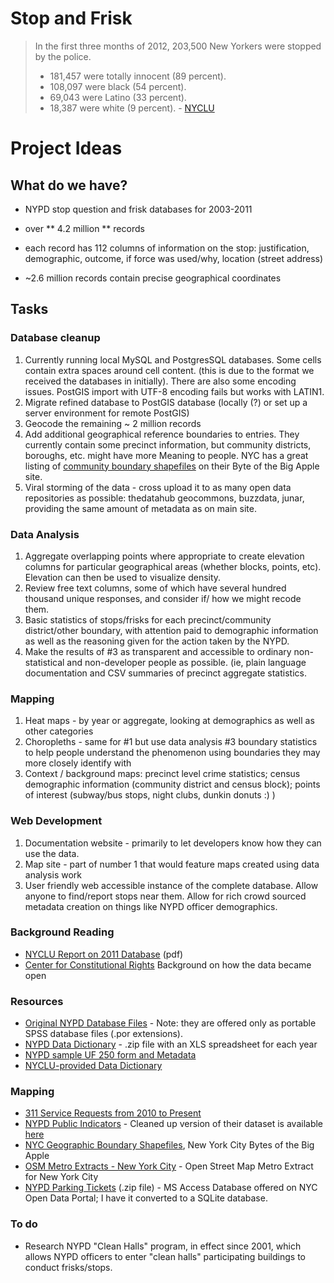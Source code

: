 
# Stop and Frisk

 > In the first three months of 2012, 203,500 New Yorkers were stopped by the police.
 > - 181,457 were totally innocent (89 percent).
 > - 108,097 were black (54 percent).
 > - 69,043 were Latino (33 percent).
 > - 18,387 were white (9 percent).
      - [NYCLU](http://www.nyclu.org/issues/racial-justice/stop-and-frisk-practices)
 
# Project Ideas

## What do we have? 
- NYPD stop question and frisk databases for 2003-2011
- over ** 4.2 million ** records 
- each record has 112 columns of information on the stop: justification, demographic, outcome, if force was used/why, location (street address)

- ~2.6 million records contain precise geographical coordinates 

## Tasks

### Database cleanup 
1. Currently running local MySQL and PostgresSQL databases. Some cells contain extra spaces around cell content. (this is due to the format we received the databases in initially). There are also some encoding issues. PostGIS import with UTF-8 encoding fails but works with LATIN1. 
2. Migrate refined database to PostGIS database (locally (?) or set up a server environment for remote PostGIS)
3. Geocode the remaining ~ 2 million records
4. Add additional geographical reference boundaries to entries. They currently contain some precinct information, but community districts, boroughs, etc. might have more 
Meaning to people. NYC has a great listing of [community boundary shapefiles]() on their Byte of the Big Apple site. 
5. Viral storming of the data - cross upload it to as many open data repositories as possible: thedatahub geocommons, buzzdata, junar, providing the same amount of metadata as on main site.

### Data Analysis

1. Aggregate overlapping points where appropriate to create elevation columns for particular geographical areas (whether blocks, points, etc). Elevation can then be used to visualize density. 
2. Review free text columns, some of which have several hundred thousand unique responses, and consider if/ how we might recode them. 
3. Basic statistics of stops/frisks for each precinct/community district/other boundary, with attention paid to demographic information as well as the reasoning given for the action taken by the NYPD. 
4. Make the results of #3 as transparent and accessible to ordinary non-statistical and non-developer people as possible. (ie, plain language documentation and CSV summaries of precinct aggregate statistics. 

### Mapping 

1. Heat maps - by year or aggregate, looking at demographics as well as other categories
2. Choropleths - same for #1 but use data analysis #3 boundary statistics to help people understand the phenomenon using boundaries they may more closely identify with 
3. Context / background maps: precinct level crime statistics; census demographic information (community district and census block); points of interest (subway/bus stops, night clubs, dunkin donuts :) )


### Web Development 

1. Documentation website - primarily to let developers know how they can use the data.
2. Map site - part of number 1 that would feature maps created using data analysis work 
3. User friendly web accessible instance of the complete database. Allow anyone to find/report stops near them. Allow for rich crowd sourced metadata creation on things like NYPD officer demographics. 

     
### Background Reading

 - [NYCLU Report on 2011 Database](http://www.nyclu.org/files/publications/NYCLU_2011_Stop-and-Frisk_Report.pdf) (pdf)
 - [Center for Constitutional Rights](http://ccrjustice.org/ourcases/current-cases/floyd%2C-et-al.-v.-city-new-york%2C-et-al.) Background on how the data became open

### Resources

 - [Original NYPD Database Files](http://www.nyc.gov/html/nypd/html/analysis_and_planning/stop_question_and_frisk_report.shtml) - Note: they are offered only as portable SPSS database files (.por extensions).
 - [NYPD Data Dictionary]() - .zip file with an XLS spreadsheet for each year
 - [NYPD sample UF 250 form and Metadata](data/metadata/Stop-and-Frisk_metadata.pdf)
 - [NYCLU-provided Data Dictionary](http://www.nyclu.org/content/stop-and-frisk-database)

### Mapping

 - [311 Service Requests from 2010 to Present](http://nycopendata.socrata.com/)
 - [NYPD Public Indicators](https://nycopendata.socrata.com/Public-Safety/NYPD-Public-Indicators/yts9-kmw9) - Cleaned up version of their dataset is available [here](/context/nypd-public-indicators.csv)
 - [NYC Geographic Boundary Shapefiles](http://www.nyc.gov/html/dcp/html/bytes/applbyte.shtml), New York City Bytes of the Big Apple
 - [OSM Metro Extracts - New York City](http://metro.teczno.com/#new-york) - Open Street Map Metro Extract for New York City
 - [NYPD Parking Tickets](https://nycopendata.socrata.com/api/file_data/euL63Q3X_Z0TWP4sSuxKWnoLLKs6f7we9a7rej4GD28?filename=Parking%2520Tickets.zip) (.zip file) - MS Access Database offered on NYC Open Data Portal; I have it converted to a SQLite database. 

 
### To do
 - Research NYPD "Clean Halls" program, in effect since 2001, which allows NYPD officers to enter "clean halls" participating buildings to conduct frisks/stops.
